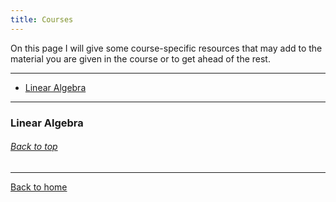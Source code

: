 ```yaml
---
title: Courses
---
```


On this page I will give some course-specific resources that may add to the material you are given in the course or to get ahead of the rest.

___

* [Linear Algebra](#linear-algebra)

___


###  Linear Algebra


###### [Back to top](Courses.md)

___

[Back to home](index.md)